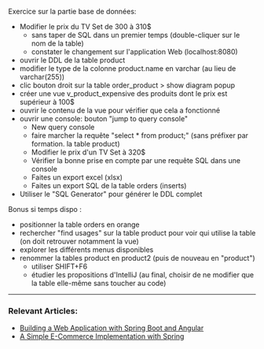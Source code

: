 
Exercice sur la partie base de données:

- Modifier le prix du TV Set de 300 à 310$
  - sans taper de SQL dans un premier temps (double-cliquer sur le nom de la table)
  - constater le changement sur l'application Web (localhost:8080)
- ouvrir le DDL de la table product
- modifier le type de la colonne product.name en varchar (au lieu de varchar(255))
- clic bouton droit sur la table order_product > show diagram popup
- créer une vue v_product_expensive des produits dont le prix est supérieur à 100$
- ouvrir le contenu de la vue pour vérifier que cela a fonctionné
- ouvrir une console: bouton "jump to query console"
  - New query console
  - faire marcher la requête "select * from product;"  (sans préfixer par formation. la table product)
  - Modifier le prix d'un TV Set à 320$
  - Vérifier la bonne prise en compte par une requête SQL dans une console
  - Faites un export excel (xlsx)
  - Faites un export SQL de la table orders (inserts)
- Utiliser le "SQL Generator" pour générer le DDL complet

Bonus si temps dispo :
- positionner la table orders en orange
- rechercher "find usages" sur la table product pour voir qui utilise la table (on doit retrouver notamment la vue)
- explorer les différents menus disponibles
- renommer la tables product en product2 (puis de nouveau en "product")
  - utiliser SHIFT+F6
  - étudier les propositions d'IntelliJ (au final, choisir de ne modifier que la table elle-même sans toucher au code)

----


### Relevant Articles:

- [Building a Web Application with Spring Boot and Angular](https://www.baeldung.com/spring-boot-angular-web)
- [A Simple E-Commerce Implementation with Spring](https://www.baeldung.com/spring-angular-ecommerce)
